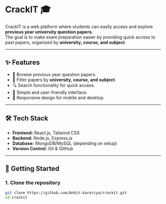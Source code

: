 # CrackIT 🎓

CrackIT is a web platform where students can easily access and explore **previous year university question papers**.  
The goal is to make exam preparation easier by providing quick access to past papers, organized by **university, course, and subject**.

---

## ✨ Features
- 📂 Browse previous year question papers.  
- 🏫 Filter papers by **university, course, and subject**.  
- 🔍 Search functionality for quick access.  
- 🎨 Simple and user-friendly interface.  
- 📱 Responsive design for mobile and desktop.  

---

## 🛠️ Tech Stack
- **Frontend:** React.js, Tailwind CSS  
- **Backend:** Node.js, Express.js  
- **Database:** MongoDB/MySQL (depending on setup)  
- **Version Control:** Git & GitHub  

---

## 🚀 Getting Started

### 1. Clone the repository
```bash
git clone https://github.com/Ankit-karoriya/crackit.git
cd crackit
